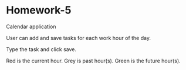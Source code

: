 # Homework-5

Calendar application 

User can add and save tasks for each work hour of the day.

Type the task and click save.

Red is the current hour.
Grey is past hour(s).
Green is the future hour(s).



